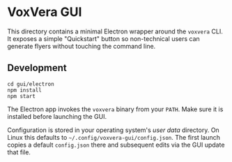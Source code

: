 # VoxVera GUI

This directory contains a minimal Electron wrapper around the `voxvera` CLI.
It exposes a simple "Quickstart" button so non-technical users can generate
flyers without touching the command line.

## Development

```
cd gui/electron
npm install
npm start
```

The Electron app invokes the `voxvera` binary from your `PATH`.
Make sure it is installed before launching the GUI.

Configuration is stored in your operating system's *user data* directory.
On Linux this defaults to `~/.config/voxvera-gui/config.json`. The first
launch copies a default `config.json` there and subsequent edits via the GUI
update that file.
